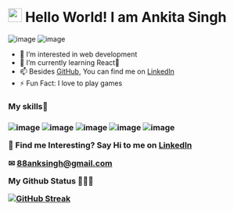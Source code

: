 # <img src="https://camo.githubusercontent.com/e8e7b06ecf583bc040eb60e44eb5b8e0ecc5421320a92929ce21522dbc34c891/68747470733a2f2f6d656469612e67697068792e636f6d2f6d656469612f6876524a434c467a6361737252346961377a2f67697068792e676966" width="28" data-canonical-src="https://media.giphy.com/media/hvRJCLFzcasrR4ia7z/giphy.gif" style="max-width:100%;"> Hello World! I am Ankita Singh
![image](https://user-images.githubusercontent.com/60061433/126904099-c63f718f-ee25-4d55-9a39-db91d92162ef.png) ![image](https://user-images.githubusercontent.com/60061433/126904111-4454958b-bf46-410e-ace1-a28d97345298.png)

- 👀 I’m interested in web development
- 🌱 I’m currently learning React📝
- 📫 Besides <a href="https://github.com/anksingh88">GitHub</a>, You can find me on  <a href="https://www.linkedin.com/in/ankita-singh-8847381a0/">Linkedln</a>
- ⚡ Fun Fact: I love to play games

<h3>My skills🚀<h3>

![image](https://user-images.githubusercontent.com/60061433/126904172-b95acb13-e3e2-4e09-9b5b-3e8a4450bd7b.png) ![image](https://user-images.githubusercontent.com/60061433/126904175-1eb5978c-9797-448e-ab83-cf0744d34dce.png) ![image](https://user-images.githubusercontent.com/60061433/126904179-eee7bf8d-d682-4dd8-ba1e-be273c39badd.png) ![image](https://user-images.githubusercontent.com/60061433/126904187-2914c985-abe9-4134-909c-bba205b2c7cf.png) ![image](https://user-images.githubusercontent.com/60061433/126904818-e5511a10-dcdc-4c4d-aec5-c1a2445b35cb.png)


🎯 Find me Interesting?
Say Hi to me on <a href="https://www.linkedin.com/in/ankita-singh-8847381a0//" rel="nofollow"> LinkedIn</a>

✉ 88anksingh@gmail.com

My Github Status 👩🏻‍💻

[![GitHub Streak](http://github-readme-streak-stats.herokuapp.com?user=anksingh88&theme=radical&hide_border=true)](https://git.io/streak-stats)
